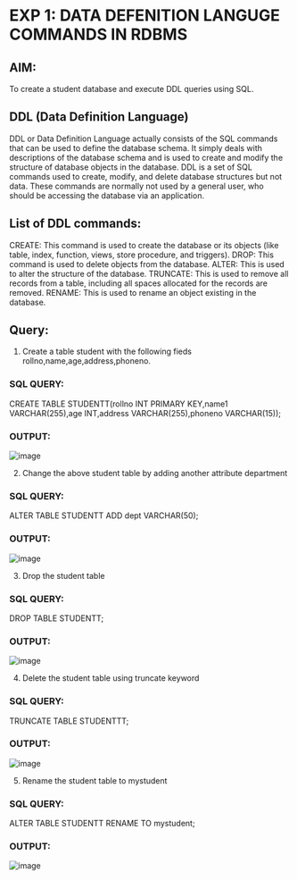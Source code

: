 # EXP 1: DATA DEFENITION LANGUGE COMMANDS IN RDBMS

## AIM:
To create a student database and execute DDL queries using SQL.

## DDL (Data Definition Language)
DDL or Data Definition Language actually consists of the SQL commands that can be used to define the database schema. It simply deals with descriptions of the database schema and is used to create and modify the structure of database objects in the database. DDL is a set of SQL commands used to create, modify, and delete database structures but not data. These commands are normally not used by a general user, who should be accessing the database via an application.

## List of DDL commands: 

CREATE: This command is used to create the database or its objects (like table, index, function, views, store procedure, and triggers).
DROP: This command is used to delete objects from the database.
ALTER: This is used to alter the structure of the database.
TRUNCATE: This is used to remove all records from a table, including all spaces allocated for the records are removed.
RENAME: This is used to rename an object existing in the database.

## Query:
1) Create a table student with the following fieds rollno,name,age,address,phoneno.

### SQL QUERY: 
CREATE TABLE STUDENTT(rollno INT PRIMARY KEY,name1 VARCHAR(255),age INT,address VARCHAR(255),phoneno VARCHAR(15));

### OUTPUT:
![image](https://github.com/Harishspice/Database-Management-System/assets/117935868/be69f271-ddfe-46ca-8b46-e8b3a5e75eb7)

2) Change the above student table by adding another attribute department


### SQL QUERY: 
ALTER TABLE STUDENTT ADD dept VARCHAR(50);

### OUTPUT:
![image](https://github.com/Harishspice/Database-Management-System/assets/117935868/b4839039-c99a-4e52-9af5-5d5c03837a5a)


3) Drop the student table

### SQL QUERY: 
 DROP TABLE STUDENTT;

### OUTPUT:
![image](https://github.com/Harishspice/Database-Management-System/assets/117935868/e5f80cf2-1309-4c44-a663-aea6719866cb)


4) Delete the student table using truncate keyword

### SQL QUERY: 
TRUNCATE TABLE STUDENTTT;

### OUTPUT:
![image](https://github.com/Harishspice/Database-Management-System/assets/117935868/5abdc2a9-393e-4d4d-8823-5476e31ffbe7)



5) Rename the student table to mystudent

   
### SQL QUERY: 
ALTER TABLE STUDENTT RENAME TO mystudent;


### OUTPUT:
![image](https://github.com/Harishspice/Database-Management-System/assets/117935868/3f1960c8-15ee-4535-8e6d-f6aadea78ab6)
